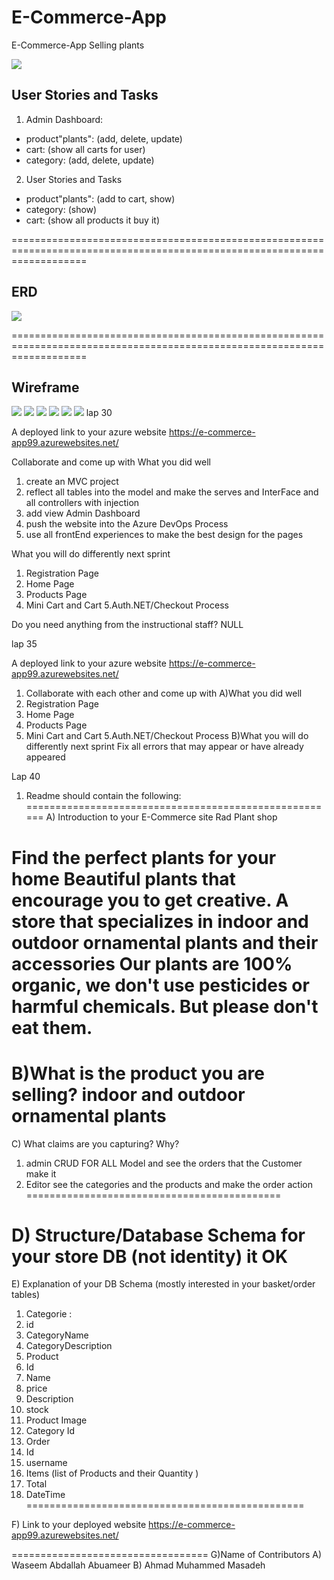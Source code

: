 # E-Commerce-App
E-Commerce-App Selling plants


![](images.jpg)


## User Stories and Tasks
1. Admin Dashboard:
 - product"plants": (add, delete, update)
 - cart: (show all carts for user)
 - category: (add, delete, update)

2. User Stories and Tasks
 - product"plants": (add to cart, show)
 - category: (show)
 - cart: (show all products it buy it)

=========================================================================================================================

## ERD

![](ERD.png)


=========================================================================================================================
## Wireframe
![](100.png)
![](200.png)
![](300.png)
![](400.png)
![](500.png)
![](600.png)
lap 30 

A deployed link to your azure website
https://e-commerce-app99.azurewebsites.net/


Collaborate and come up with
What you did well   
1.  create an MVC project
2. reflect all tables into the model and make the serves and InterFace and all controllers with injection
3. add view Admin Dashboard 
4. push the website into the Azure DevOps Process 
5. use all frontEnd experiences to make the best design for the pages


What you will do differently next sprint
1. Registration Page
2. Home Page
3. Products Page
4. Mini Cart  and Cart
5.Auth.NET/Checkout Process

Do you need anything from the instructional staff?  NULL



lap 35

A deployed link to your azure website
https://e-commerce-app99.azurewebsites.net/
1. Collaborate with each other and come up with
A)What you did well
 1. Registration Page
 2. Home Page
 3. Products Page
 4. Mini Cart  and Cart
 5.Auth.NET/Checkout Process
B)What you will do differently next sprint
Fix all errors that may appear or have already appeared


Lap 40


1) Readme should contain the following:
======================================================
A) Introduction to your E-Commerce site
 Rad Plant shop

Find the perfect plants for your home  Beautiful plants that encourage you to get creative.
A store that specializes in indoor and outdoor ornamental plants and their accessories
Our plants are 100% organic, we don't use pesticides or harmful chemicals. But please don't eat them.
==================================================


B)What is the product you are selling?  indoor and outdoor ornamental plants
=====================================================
C) What claims are you capturing? Why? 
   1. admin CRUD FOR ALL Model and see the orders that the Customer make it
   2. Editor see the categories and the products and make the order action
============================================

D) Structure/Database Schema for your store DB (not identity)
 it OK
====
E) Explanation of your DB Schema (mostly interested in your basket/order tables)
 1. Categorie :
   1. id 
   2. CategoryName
   3. CategoryDescription
2. Product
 1. Id
 2. Name
 3. price
 4. Description
 5. stock
 6. Product Image
 7. Category Id
3. Order
 1. Id 
 2. username 
 3. Items (list of Products and their Quantity )
 4. Total 
 5. DateTime 
================================================

F) Link to your deployed website
https://e-commerce-app99.azurewebsites.net/


==================================
G)Name of Contributors
  A) Waseem Abdallah Abuameer
  B) Ahmad  Muhammed Masadeh
